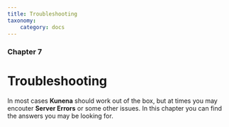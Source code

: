 ```yaml
---
title: Troubleshooting
taxonomy:
    category: docs
---
```


### Chapter 7

# Troubleshooting

In most cases **Kunena** should work out of the box, but at times you may encouter **Server Errors** or some other issues.  In this chapter you can find the answers you may be looking for.
